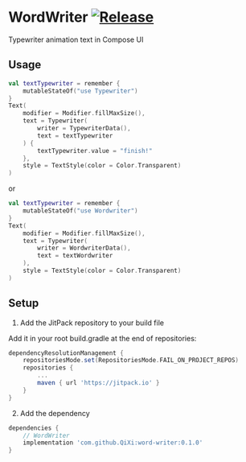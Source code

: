 # WordWriter [![Release](https://jitpack.io/v/QiXi/word-writer.svg?style=flat-square)](https://jitpack.io/#QiXi/word-writer)
Typewriter animation text in Compose UI

## Usage

```kotlin
val textTypewriter = remember {
    mutableStateOf("use Typewriter")
}
Text(
    modifier = Modifier.fillMaxSize(),
    text = Typewriter(
        writer = TypewriterData(),
        text = textTypewriter
    ) {
        textTypewriter.value = "finish!"
    },
    style = TextStyle(color = Color.Transparent)
)
```
or
```kotlin
val textTypewriter = remember {
    mutableStateOf("use Wordwriter")
}
Text(
    modifier = Modifier.fillMaxSize(),
    text = Typewriter(
        writer = WordwriterData(),
        text = textWordwriter
    ),
    style = TextStyle(color = Color.Transparent)
)
```

## Setup
1. Add the JitPack repository to your build file

Add it in your root build.gradle at the end of repositories:
```groovy
dependencyResolutionManagement {
    repositoriesMode.set(RepositoriesMode.FAIL_ON_PROJECT_REPOS)
    repositories {
        ...
        maven { url 'https://jitpack.io' }
    }
} 
```
2. Add the dependency
```groovy
dependencies {
    // WordWriter
    implementation 'com.github.QiXi:word-writer:0.1.0'
}
```